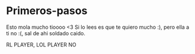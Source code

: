 # Primeros-pasos
Esto mola mucho tioooo <3
Si lo lees es que te quiero mucho :), pero ella a ti no :(, sal de ahi soldado caido.

RL PLAYER, LOL PLAYER NO